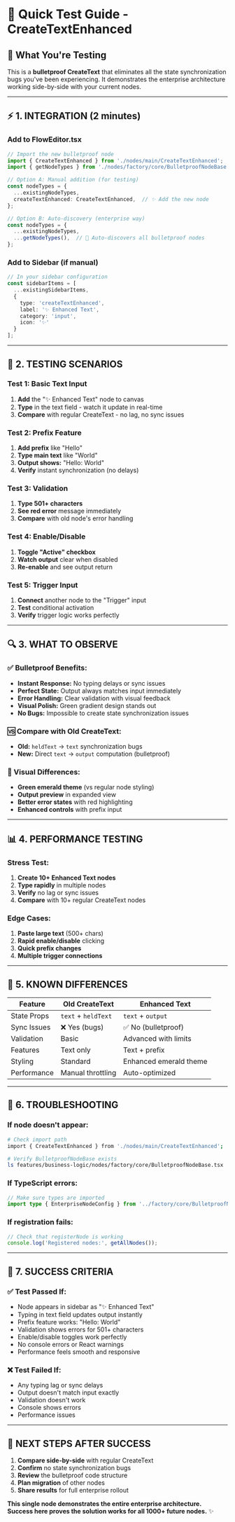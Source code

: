 # 🧪 Quick Test Guide - CreateTextEnhanced

## 🎯 **What You're Testing**

This is a **bulletproof CreateText** that eliminates all the state synchronization bugs you've been experiencing. It demonstrates the enterprise architecture working side-by-side with your current nodes.

---

## ⚡ **1. INTEGRATION (2 minutes)**

### **Add to FlowEditor.tsx**

```typescript
// Import the new bulletproof node
import { CreateTextEnhanced } from './nodes/main/CreateTextEnhanced';
import { getNodeTypes } from './nodes/factory/core/BulletproofNodeBase';

// Option A: Manual addition (for testing)
const nodeTypes = {
  ...existingNodeTypes,
  createTextEnhanced: CreateTextEnhanced,  // ✨ Add the new node
};

// Option B: Auto-discovery (enterprise way)
const nodeTypes = {
  ...existingNodeTypes,
  ...getNodeTypes(),  // 🚀 Auto-discovers all bulletproof nodes
};
```

### **Add to Sidebar (if manual)**

```typescript
// In your sidebar configuration
const sidebarItems = [
  ...existingSidebarItems,
  {
    type: 'createTextEnhanced',
    label: '✨ Enhanced Text',
    category: 'input',
    icon: '✨'
  }
];
```

---

## 🧪 **2. TESTING SCENARIOS**

### **Test 1: Basic Text Input**
1. **Add** the "✨ Enhanced Text" node to canvas
2. **Type** in the text field - watch it update in real-time
3. **Compare** with regular CreateText - no lag, no sync issues

### **Test 2: Prefix Feature**
1. **Add prefix** like "Hello"
2. **Type main text** like "World"
3. **Output shows:** "Hello: World"
4. **Verify** instant synchronization (no delays)

### **Test 3: Validation**
1. **Type 501+ characters** 
2. **See red error** message immediately
3. **Compare** with old node's error handling

### **Test 4: Enable/Disable**
1. **Toggle "Active" checkbox**
2. **Watch output** clear when disabled
3. **Re-enable** and see output return

### **Test 5: Trigger Input**
1. **Connect** another node to the "Trigger" input
2. **Test** conditional activation
3. **Verify** trigger logic works perfectly

---

## 🔍 **3. WHAT TO OBSERVE**

### **✅ Bulletproof Benefits:**
- **Instant Response:** No typing delays or sync issues
- **Perfect State:** Output always matches input immediately  
- **Error Handling:** Clear validation with visual feedback
- **Visual Polish:** Green gradient design stands out
- **No Bugs:** Impossible to create state synchronization issues

### **🆚 Compare with Old CreateText:**
- **Old:** `heldText` → `text` synchronization bugs
- **New:** Direct `text` → `output` computation (bulletproof)

### **🎨 Visual Differences:**
- **Green emerald theme** (vs regular node styling)
- **Output preview** in expanded view
- **Better error states** with red highlighting
- **Enhanced controls** with prefix input

---

## 📊 **4. PERFORMANCE TESTING**

### **Stress Test:**
1. **Create 10+ Enhanced Text nodes**
2. **Type rapidly** in multiple nodes
3. **Verify** no lag or sync issues
4. **Compare** with 10+ regular CreateText nodes

### **Edge Cases:**
1. **Paste large text** (500+ chars)
2. **Rapid enable/disable** clicking
3. **Quick prefix changes**
4. **Multiple trigger connections**

---

## 🚨 **5. KNOWN DIFFERENCES**

| **Feature** | **Old CreateText** | **Enhanced Text** |
|-------------|-------------------|-------------------|
| State Props | `text` + `heldText` | `text` + `output` |
| Sync Issues | ❌ Yes (bugs) | ✅ No (bulletproof) |
| Validation | Basic | Advanced with limits |
| Features | Text only | Text + prefix |
| Styling | Standard | Enhanced emerald theme |
| Performance | Manual throttling | Auto-optimized |

---

## 🔧 **6. TROUBLESHOOTING**

### **If node doesn't appear:**
```bash
# Check import path
import { CreateTextEnhanced } from './nodes/main/CreateTextEnhanced';

# Verify BulletproofNodeBase exists
ls features/business-logic/nodes/factory/core/BulletproofNodeBase.tsx
```

### **If TypeScript errors:**
```typescript
// Make sure types are imported
import type { EnterpriseNodeConfig } from '../factory/core/BulletproofNodeBase';
```

### **If registration fails:**
```typescript
// Check that registerNode is working
console.log('Registered nodes:', getAllNodes());
```

---

## 🎯 **7. SUCCESS CRITERIA**

### **✅ Test Passed If:**
- Node appears in sidebar as "✨ Enhanced Text"
- Typing in text field updates output instantly
- Prefix feature works: "Hello: World"
- Validation shows errors for 501+ characters
- Enable/disable toggles work perfectly
- No console errors or React warnings
- Performance feels smooth and responsive

### **❌ Test Failed If:**
- Any typing lag or sync delays
- Output doesn't match input exactly
- Validation doesn't work
- Console shows errors
- Performance issues

---

## 🚀 **NEXT STEPS AFTER SUCCESS**

1. **Compare side-by-side** with regular CreateText
2. **Confirm** no state synchronization bugs  
3. **Review** the bulletproof code structure
4. **Plan migration** of other nodes
5. **Share results** for full enterprise rollout

**This single node demonstrates the entire enterprise architecture. Success here proves the solution works for all 1000+ future nodes.** ✨ 